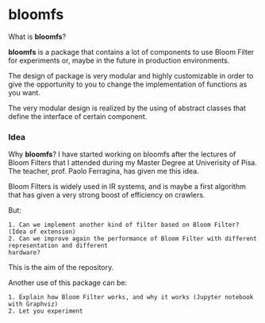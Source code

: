 # bloomfs


What is **bloomfs**?

**bloomfs** is a package that contains a lot of components to use Bloom Filter for experiments or, maybe
in the future in production environments.

The design of package is very modular and highly customizable in order to give the opportunity
to you to change the implementation of functions as you want.

The very modular design is realized by the using of abstract classes that define the interface of certain
component.


### Idea

Why **bloomfs**? I have started working on bloomfs after the lectures of Bloom Filters that I attended
during my Master Degree at Univerisity of Pisa. The teacher, prof. Paolo Ferragina, has given me this idea.

Bloom Filters is widely used in IR systems, and is maybe a first algorithm that has given a very strong
boost of efficiency on crawlers.

But:

    1. Can we implement another kind of filter based on Bloom Filter? (Idea of extension)
    2. Can we improve again the performance of Bloom Filter with different representation and different
    hardware?

This is the aim of the repository.

Another use of this package can be:

    1. Explain how Bloom Filter works, and why it works (Jupyter notebook with Graphviz)
    2. Let you experiment
